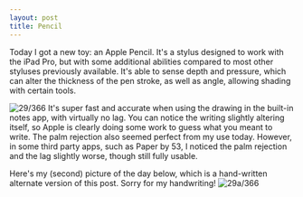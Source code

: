 ```yaml
---
layout: post
title: Pencil
---
```

Today I got a new toy: an Apple Pencil. It's a stylus designed to work with the iPad Pro, but with some additional abilities compared to most other styluses previously available. It's able to sense depth and pressure, which can alter the thickness of the pen stroke, as well as angle, allowing shading with certain tools.
<!--break-->
![29/366](media.humanboring.net/photos/2016-01-29.jpeg)
It's super fast and accurate when using the drawing in the built-in notes app, with virtually no lag. You can notice the writing slightly altering itself, so Apple is clearly doing some work to guess what you meant to write. The palm rejection also seemed perfect from my use today. However, in some third party apps, such as Paper by 53, I noticed the palm rejection and the lag slightly worse, though still fully usable.

Here's my (second) picture of the day below, which is a hand-written alternate version of this post. Sorry for my handwriting!
![29a/366](http://media.humanboring.net/photos/2016-01-29a.jpeg)

